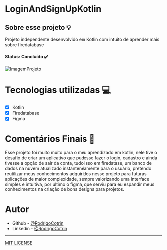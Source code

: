 # LoginAndSignUpKotlin

## Sobre esse projeto 💡


Projeto independente desenvolvido em Kotlin com intuito de aprender mais sobre firedatabase

#### <strong>Status: </strong>Concluído ✔️

![ImagemProjeto](imagemprojeto.png)

# Tecnologias utilizadas 💻
- [X] Kotlin
- [X] Firedatabase
- [X] Figma
# Comentários Finais 🎂

Esse projeto foi muito muito para o meu aprendizado em kotlin, nele tive o desafio de criar um aplicativo que pudesse fazer o login, cadastro e ainda tivesse a opção de sair da conta, tudo isso em firedatase, um banco de dados na nuvem atualizado instantenêamente para o usuário, pretendo reutilizar meus conhecimentos adquiridos nesse projeto para futuras aplicações de maior complexidade, sempre valorizando uma interface simples e intuitiva, por ultimo o figma, que serviu para eu espandir meus conhecimentos na criação de bons designs para projetos.

# Autor

- Github - [@RodrigoCotrin](https://github.com/RodrigoCotrin/)
- Linkedin - [@RodrigoCotrin](https://www.linkedin.com/in/rodrigocotrin/)

***
[MIT LICENSE](https://github.com/RodrigoCotrin/LoginAndSignUpKotlin/blob/main/LICENSE)
